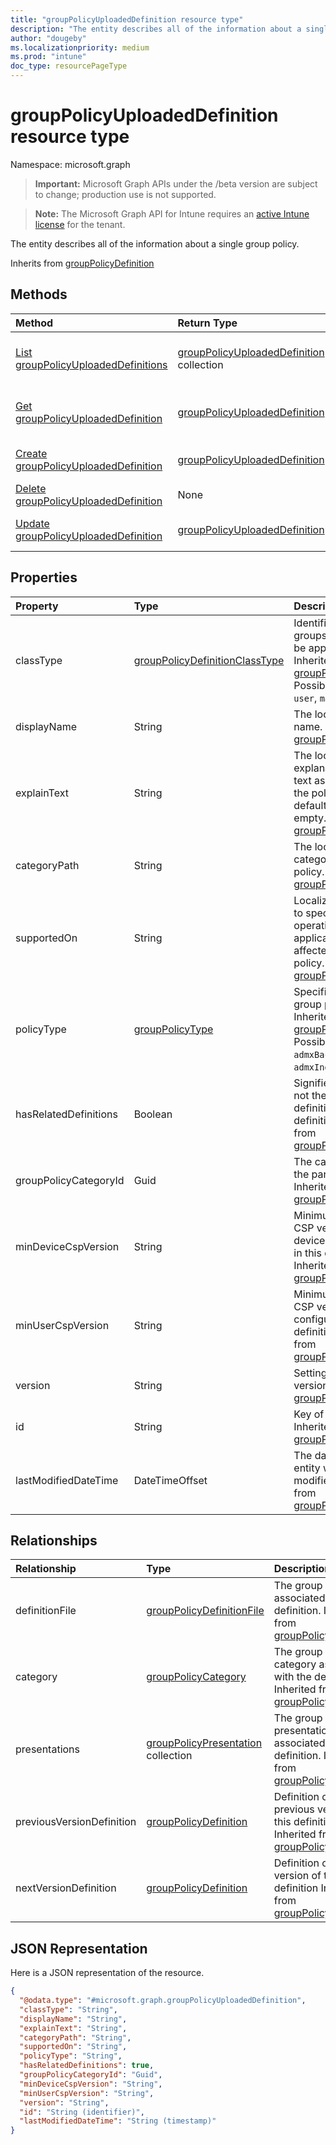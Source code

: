 ```yaml
---
title: "groupPolicyUploadedDefinition resource type"
description: "The entity describes all of the information about a single group policy."
author: "dougeby"
ms.localizationpriority: medium
ms.prod: "intune"
doc_type: resourcePageType
---
```


# groupPolicyUploadedDefinition resource type

Namespace: microsoft.graph

> **Important:** Microsoft Graph APIs under the /beta version are subject to change; production use is not supported.

> **Note:** The Microsoft Graph API for Intune requires an [active Intune license](https://go.microsoft.com/fwlink/?linkid=839381) for the tenant.

The entity describes all of the information about a single group policy.


Inherits from [groupPolicyDefinition](../resources/intune-grouppolicy-grouppolicydefinition.md)

## Methods
|Method|Return Type|Description|
|:---|:---|:---|
|[List groupPolicyUploadedDefinitions](../api/intune-grouppolicy-grouppolicyuploadeddefinition-list.md)|[groupPolicyUploadedDefinition](../resources/intune-grouppolicy-grouppolicyuploadeddefinition.md) collection|List properties and relationships of the [groupPolicyUploadedDefinition](../resources/intune-grouppolicy-grouppolicyuploadeddefinition.md) objects.|
|[Get groupPolicyUploadedDefinition](../api/intune-grouppolicy-grouppolicyuploadeddefinition-get.md)|[groupPolicyUploadedDefinition](../resources/intune-grouppolicy-grouppolicyuploadeddefinition.md)|Read properties and relationships of the [groupPolicyUploadedDefinition](../resources/intune-grouppolicy-grouppolicyuploadeddefinition.md) object.|
|[Create groupPolicyUploadedDefinition](../api/intune-grouppolicy-grouppolicyuploadeddefinition-create.md)|[groupPolicyUploadedDefinition](../resources/intune-grouppolicy-grouppolicyuploadeddefinition.md)|Create a new [groupPolicyUploadedDefinition](../resources/intune-grouppolicy-grouppolicyuploadeddefinition.md) object.|
|[Delete groupPolicyUploadedDefinition](../api/intune-grouppolicy-grouppolicyuploadeddefinition-delete.md)|None|Deletes a [groupPolicyUploadedDefinition](../resources/intune-grouppolicy-grouppolicyuploadeddefinition.md).|
|[Update groupPolicyUploadedDefinition](../api/intune-grouppolicy-grouppolicyuploadeddefinition-update.md)|[groupPolicyUploadedDefinition](../resources/intune-grouppolicy-grouppolicyuploadeddefinition.md)|Update the properties of a [groupPolicyUploadedDefinition](../resources/intune-grouppolicy-grouppolicyuploadeddefinition.md) object.|

## Properties
|Property|Type|Description|
|:---|:---|:---|
|classType|[groupPolicyDefinitionClassType](../resources/intune-grouppolicy-grouppolicydefinitionclasstype.md)|Identifies the type of groups the policy can be applied to. Inherited from [groupPolicyDefinition](../resources/intune-grouppolicy-grouppolicydefinition.md). Possible values are: `user`, `machine`.|
|displayName|String|The localized policy name. Inherited from [groupPolicyDefinition](../resources/intune-grouppolicy-grouppolicydefinition.md)|
|explainText|String|The localized explanation or help text associated with the policy. The default value is empty. Inherited from [groupPolicyDefinition](../resources/intune-grouppolicy-grouppolicydefinition.md)|
|categoryPath|String|The localized full category path for the policy. Inherited from [groupPolicyDefinition](../resources/intune-grouppolicy-grouppolicydefinition.md)|
|supportedOn|String|Localized string used to specify what operating system or application version is affected by the policy. Inherited from [groupPolicyDefinition](../resources/intune-grouppolicy-grouppolicydefinition.md)|
|policyType|[groupPolicyType](../resources/intune-grouppolicy-grouppolicytype.md)|Specifies the type of group policy. Inherited from [groupPolicyDefinition](../resources/intune-grouppolicy-grouppolicydefinition.md). Possible values are: `admxBacked`, `admxIngested`.|
|hasRelatedDefinitions|Boolean|Signifies whether or not there are related definitions to this definition Inherited from [groupPolicyDefinition](../resources/intune-grouppolicy-grouppolicydefinition.md)|
|groupPolicyCategoryId|Guid|The category id of the parent category Inherited from [groupPolicyDefinition](../resources/intune-grouppolicy-grouppolicydefinition.md)|
|minDeviceCspVersion|String|Minimum required CSP version for device configuration in this definition Inherited from [groupPolicyDefinition](../resources/intune-grouppolicy-grouppolicydefinition.md)|
|minUserCspVersion|String|Minimum required CSP version for user configuration in this definition Inherited from [groupPolicyDefinition](../resources/intune-grouppolicy-grouppolicydefinition.md)|
|version|String|Setting definition version Inherited from [groupPolicyDefinition](../resources/intune-grouppolicy-grouppolicydefinition.md)|
|id|String|Key of the entity. Inherited from [groupPolicyDefinition](../resources/intune-grouppolicy-grouppolicydefinition.md)|
|lastModifiedDateTime|DateTimeOffset|The date and time the entity was last modified. Inherited from [groupPolicyDefinition](../resources/intune-grouppolicy-grouppolicydefinition.md)|

## Relationships
|Relationship|Type|Description|
|:---|:---|:---|
|definitionFile|[groupPolicyDefinitionFile](../resources/intune-grouppolicy-grouppolicydefinitionfile.md)|The group policy file associated with the definition. Inherited from [groupPolicyDefinition](../resources/intune-grouppolicy-grouppolicydefinition.md)|
|category|[groupPolicyCategory](../resources/intune-grouppolicy-grouppolicycategory.md)|The group policy category associated with the definition. Inherited from [groupPolicyDefinition](../resources/intune-grouppolicy-grouppolicydefinition.md)|
|presentations|[groupPolicyPresentation](../resources/intune-grouppolicy-grouppolicypresentation.md) collection|The group policy presentations associated with the definition. Inherited from [groupPolicyDefinition](../resources/intune-grouppolicy-grouppolicydefinition.md)|
|previousVersionDefinition|[groupPolicyDefinition](../resources/intune-grouppolicy-grouppolicydefinition.md)|Definition of the previous version of this definition Inherited from [groupPolicyDefinition](../resources/intune-grouppolicy-grouppolicydefinition.md)|
|nextVersionDefinition|[groupPolicyDefinition](../resources/intune-grouppolicy-grouppolicydefinition.md)|Definition of the next version of this definition Inherited from [groupPolicyDefinition](../resources/intune-grouppolicy-grouppolicydefinition.md)|

## JSON Representation
Here is a JSON representation of the resource.
<!-- {
  "blockType": "resource",
  "keyProperty": "id",
  "@odata.type": "microsoft.graph.groupPolicyUploadedDefinition"
}
-->
``` json
{
  "@odata.type": "#microsoft.graph.groupPolicyUploadedDefinition",
  "classType": "String",
  "displayName": "String",
  "explainText": "String",
  "categoryPath": "String",
  "supportedOn": "String",
  "policyType": "String",
  "hasRelatedDefinitions": true,
  "groupPolicyCategoryId": "Guid",
  "minDeviceCspVersion": "String",
  "minUserCspVersion": "String",
  "version": "String",
  "id": "String (identifier)",
  "lastModifiedDateTime": "String (timestamp)"
}
```



